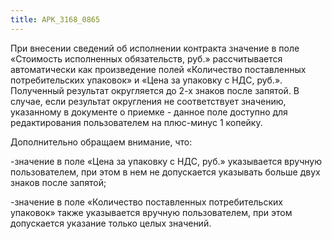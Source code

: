 ```yaml
---
title: АРК_3168_0865
---
```


При внесении сведений об исполнении контракта значение в поле «Стоимость исполненных обязательств, руб.» рассчитывается автоматически как произведение полей «Количество поставленных потребительских упаковок» и «Цена за упаковку с НДС, руб.». Полученный результат округляется до 2-х знаков после запятой. В случае, если результат округления не соответствует значению, указанному в документе о приемке - данное поле доступно для редактирования пользователем на плюс-минус 1 копейку.

Дополнительно обращаем внимание, что:

-значение в поле «Цена за упаковку с НДС, руб.» указывается вручную пользователем, при этом в нем не допускается указывать больше двух знаков после запятой;

-значение в поле «Количество поставленных потребительских упаковок» также указывается вручную пользователем, при этом допускается указание только целых значений.